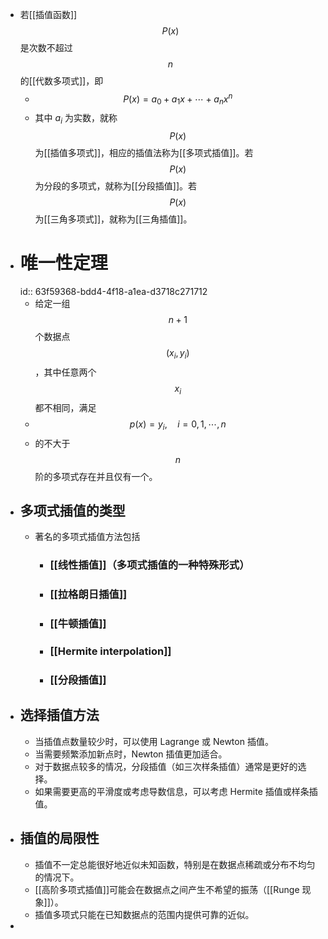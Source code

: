 - 若[[插值函数]]$$P(x)$$是次数不超过$$n$$的[[代数多项式]]，即
	- $$P(x)=a_0+a_1x+\cdots+a_nx^n$$
	- 其中 $a_i$ 为实数，就称$$P(x)$$为[[插值多项式]]，相应的插值法称为[[多项式插值]]。若$$P(x)$$为分段的多项式，就称为[[分段插值]]。若$$P(x)$$为[[三角多项式]]，就称为[[三角插值]]。
- # 唯一性定理
  id:: 63f59368-bdd4-4f18-a1ea-d3718c271712
	- 给定一组$$n+1$$个数据点$$(x_i, y_i)$$，其中任意两个$$x_i$$都不相同，满足
	- $$p(x)=y_i, \quad i=0,1,\cdots, n$$
	- 的不大于$$n$$阶的多项式存在并且仅有一个。
- ## 多项式插值的类型
	- 著名的多项式插值方法包括
		- ### [[线性插值]]（多项式插值的一种特殊形式）
		- ### [[拉格朗日插值]]
		- ### [[牛顿插值]]
		- ### [[Hermite interpolation]]
		- ### [[分段插值]]
- ## 选择插值方法
	- 当插值点数量较少时，可以使用 Lagrange 或 Newton 插值。
	- 当需要频繁添加新点时，Newton 插值更加适合。
	- 对于数据点较多的情况，分段插值（如三次样条插值）通常是更好的选择。
	- 如果需要更高的平滑度或考虑导数信息，可以考虑 Hermite 插值或样条插值。
- ## 插值的局限性
	- 插值不一定总能很好地近似未知函数，特别是在数据点稀疏或分布不均匀的情况下。
	- [[高阶多项式插值]]可能会在数据点之间产生不希望的振荡（[[Runge 现象]]）。
	- 插值多项式只能在已知数据点的范围内提供可靠的近似。
-